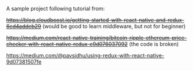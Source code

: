 A sample project following tutorial from:

~~https://blog.cloudboost.io/getting-started-with-react-native-and-redux-6cd4addeb29~~ (would be good to learn middleware, but not for beginner)

~~https://medium.com/react-native-training/bitcoin-ripple-ethereum-price-checker-with-react-native-redux-e9d076037092~~ (the code is broken)

https://medium.com/@pavsidhu/using-redux-with-react-native-9d07381507fe